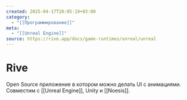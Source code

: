 ```yaml
---
created: 2025-04-17T20:05:19+03:00
category:
  - "[[Программирование]]"
meta:
  - "[[Unreal Engine]]"
source: https://rive.app/docs/game-runtimes/unreal/unreal
---
```


# Rive

Open Source приложение в котором можно делать UI с анимациями. Совместим с [[Unreal Engine]], Unity и [[Noesis]].

